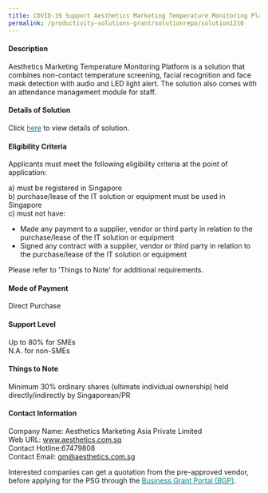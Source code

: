 ```yaml
---
title: COVID-19 Support Aesthetics Marketing Temperature Monitoring Platform - 1 Device
permalink: /productivity-solutions-grant/solutionrepo/solution1216
---
```


#### Description

Aesthetics Marketing Temperature Monitoring Platform is a solution that combines non-contact temperature screening, facial recognition and face mask detection with audio and LED light alert. The solution also comes with an attendance management module for staff.

#### Details of Solution

Click <a href='https://govassist.gobusiness.gov.sg/images/psg/Desensitised_AestheticsMkt_Temp%20Screening_Annex_3_Part_1.pdf' style='color:#037e8a'>here</a> to view details of solution.

#### Eligibility Criteria

Applicants must meet the following eligibility criteria at the point of application:

a) must be registered in Singapore <br>
b) purchase/lease of the IT solution or equipment must be used in Singapore <br>
c) must not have:
- Made any payment to a supplier, vendor or third party in relation to the purchase/lease of the IT solution or equipment
- Signed any contract with a supplier, vendor or third party in relation to the purchase/lease of the IT solution or equipment

Please refer to 'Things to Note' for additional requirements.

#### Mode of Payment
Direct Purchase

#### Support Level
Up to 80% for SMEs <br>
N.A. for non-SMEs

#### Things to Note
Minimum 30% ordinary shares (ultimate individual ownership) held directly/indirectly by Singaporean/PR

#### Contact Information
Company Name: Aesthetics Marketing Asia Private Limited<br>Web URL: www.aesthetics.com.sq<br>Contact Hotline:67479808<br>Contact Email: gm@aesthetics.com.sg<br>

Interested companies can get a quotation from the pre-approved vendor, before applying for the PSG through the <a target='_blank' style='color:#037e8a' href='https://www.businessgrants.gov.sg/'>Business Grant Portal (BGP)</a>.
